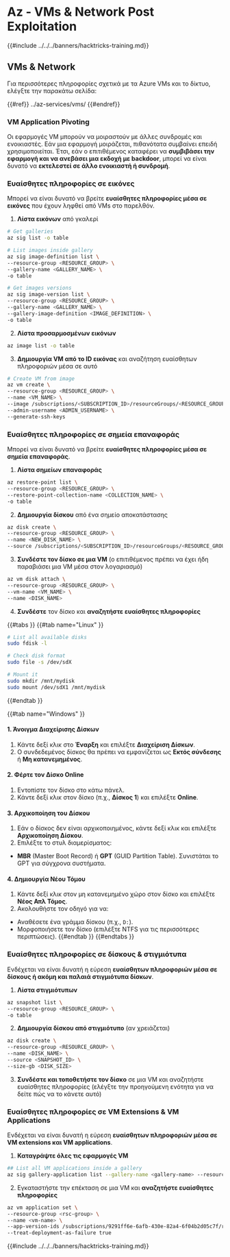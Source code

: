 # Az - VMs & Network Post Exploitation

{{#include ../../../banners/hacktricks-training.md}}

## VMs & Network

Για περισσότερες πληροφορίες σχετικά με τα Azure VMs και το δίκτυο, ελέγξτε την παρακάτω σελίδα:

{{#ref}}
../az-services/vms/
{{#endref}}

### VM Application Pivoting

Οι εφαρμογές VM μπορούν να μοιραστούν με άλλες συνδρομές και ενοικιαστές. Εάν μια εφαρμογή μοιράζεται, πιθανότατα συμβαίνει επειδή χρησιμοποιείται. Έτσι, εάν ο επιτιθέμενος καταφέρει να **συμβιβάσει την εφαρμογή και να ανεβάσει μια εκδοχή με backdoor**, μπορεί να είναι δυνατό να **εκτελεστεί σε άλλο ενοικιαστή ή συνδρομή**.

### Ευαίσθητες πληροφορίες σε εικόνες

Μπορεί να είναι δυνατό να βρείτε **ευαίσθητες πληροφορίες μέσα σε εικόνες** που έχουν ληφθεί από VMs στο παρελθόν.

1. **Λίστα εικόνων** από γκαλερί
```bash
# Get galleries
az sig list -o table

# List images inside gallery
az sig image-definition list \
--resource-group <RESOURCE_GROUP> \
--gallery-name <GALLERY_NAME> \
-o table

# Get images versions
az sig image-version list \
--resource-group <RESOURCE_GROUP> \
--gallery-name <GALLERY_NAME> \
--gallery-image-definition <IMAGE_DEFINITION> \
-o table
```
2. **Λίστα προσαρμοσμένων εικόνων**
```bash
az image list -o table
```
3. **Δημιουργία VM από το ID εικόνας** και αναζήτηση ευαίσθητων πληροφοριών μέσα σε αυτό
```bash
# Create VM from image
az vm create \
--resource-group <RESOURCE_GROUP> \
--name <VM_NAME> \
--image /subscriptions/<SUBSCRIPTION_ID>/resourceGroups/<RESOURCE_GROUP>/providers/Microsoft.Compute/galleries/<GALLERY_NAME>/images/<IMAGE_DEFINITION>/versions/<IMAGE_VERSION> \
--admin-username <ADMIN_USERNAME> \
--generate-ssh-keys
```
### Ευαίσθητες πληροφορίες σε σημεία επαναφοράς

Μπορεί να είναι δυνατό να βρείτε **ευαίσθητες πληροφορίες μέσα σε σημεία επαναφοράς**.

1. **Λίστα σημείων επαναφοράς**
```bash
az restore-point list \
--resource-group <RESOURCE_GROUP> \
--restore-point-collection-name <COLLECTION_NAME> \
-o table
```
2. **Δημιουργία δίσκου** από ένα σημείο αποκατάστασης
```bash
az disk create \
--resource-group <RESOURCE_GROUP> \
--name <NEW_DISK_NAME> \
--source /subscriptions/<SUBSCRIPTION_ID>/resourceGroups/<RESOURCE_GROUP>/providers/Microsoft.Compute/restorePointCollections/<COLLECTION_NAME>/restorePoints/<RESTORE_POINT_NAME>
```
3. **Συνδέστε τον δίσκο σε μια VM** (ο επιτιθέμενος πρέπει να έχει ήδη παραβιάσει μια VM μέσα στον λογαριασμό)
```bash
az vm disk attach \
--resource-group <RESOURCE_GROUP> \
--vm-name <VM_NAME> \
--name <DISK_NAME>
```
4. **Συνδέστε** τον δίσκο και **αναζητήστε ευαίσθητες πληροφορίες**

{{#tabs }}
{{#tab name="Linux" }}
```bash
# List all available disks
sudo fdisk -l

# Check disk format
sudo file -s /dev/sdX

# Mount it
sudo mkdir /mnt/mydisk
sudo mount /dev/sdX1 /mnt/mydisk
```
{{#endtab }}

{{#tab name="Windows" }}

#### **1. Άνοιγμα Διαχείρισης Δίσκων**

1. Κάντε δεξί κλικ στο **Έναρξη** και επιλέξτε **Διαχείριση Δίσκων**.
2. Ο συνδεδεμένος δίσκος θα πρέπει να εμφανίζεται ως **Εκτός σύνδεσης** ή **Μη κατανεμημένος**.

#### **2. Φέρτε τον Δίσκο Online**

1. Εντοπίστε τον δίσκο στο κάτω πάνελ.
2. Κάντε δεξί κλικ στον δίσκο (π.χ., **Δίσκος 1**) και επιλέξτε **Online**.

#### **3. Αρχικοποίηση του Δίσκου**

1. Εάν ο δίσκος δεν είναι αρχικοποιημένος, κάντε δεξί κλικ και επιλέξτε **Αρχικοποίηση Δίσκου**.
2. Επιλέξτε το στυλ διαμερίσματος:
- **MBR** (Master Boot Record) ή **GPT** (GUID Partition Table). Συνιστάται το GPT για σύγχρονα συστήματα.

#### **4. Δημιουργία Νέου Τόμου**

1. Κάντε δεξί κλικ στον μη κατανεμημένο χώρο στον δίσκο και επιλέξτε **Νέος Απλ Τόμος**.
2. Ακολουθήστε τον οδηγό για να:
- Αναθέσετε ένα γράμμα δίσκου (π.χ., `D:`).
- Μορφοποιήσετε τον δίσκο (επιλέξτε NTFS για τις περισσότερες περιπτώσεις).
{{#endtab }}
{{#endtabs }}

### Ευαίσθητες πληροφορίες σε δίσκους & στιγμιότυπα

Ενδέχεται να είναι δυνατή η εύρεση **ευαίσθητων πληροφοριών μέσα σε δίσκους ή ακόμη και παλαιά στιγμιότυπα δίσκων**.

1. **Λίστα στιγμιότυπων**
```bash
az snapshot list \
--resource-group <RESOURCE_GROUP> \
-o table
```
2. **Δημιουργία δίσκου από στιγμιότυπο** (αν χρειάζεται)
```bash
az disk create \
--resource-group <RESOURCE_GROUP> \
--name <DISK_NAME> \
--source <SNAPSHOT_ID> \
--size-gb <DISK_SIZE>
```
3. **Συνδέστε και τοποθετήστε τον δίσκο** σε μια VM και αναζητήστε ευαίσθητες πληροφορίες (ελέγξτε την προηγούμενη ενότητα για να δείτε πώς να το κάνετε αυτό)

### Ευαίσθητες πληροφορίες σε VM Extensions & VM Applications

Ενδέχεται να είναι δυνατή η εύρεση **ευαίσθητων πληροφοριών μέσα σε VM extensions και VM applications**.

1. **Καταγράψτε όλες τις εφαρμογές VM**
```bash
## List all VM applications inside a gallery
az sig gallery-application list --gallery-name <gallery-name> --resource-group <res-group> --output table
```
2. Εγκαταστήστε την επέκταση σε μια VM και **αναζητήστε ευαίσθητες πληροφορίες**
```bash
az vm application set \
--resource-group <rsc-group> \
--name <vm-name> \
--app-version-ids /subscriptions/9291ff6e-6afb-430e-82a4-6f04b2d05c7f/resourceGroups/Resource_Group_1/providers/Microsoft.Compute/galleries/myGallery/applications/myReverseShellApp/versions/1.0.2 \
--treat-deployment-as-failure true
```
{{#include ../../../banners/hacktricks-training.md}}
